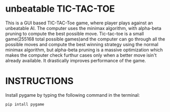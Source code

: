 # unbeatable TIC-TAC-TOE
This is a GUI based TIC-TAC-Toe game, where player plays against an unbeatable AI. The computer uses the minimax algorithm, with alpha-beta pruning to compute the best possible move. Tic-tac-toe is a small game(255168 total possible games)and the computer can go through all the possible moves and compute the best winning strategy using the normal minimax algorithm, but alpha-beta pruning is a massive optimization which makes the computer check furthur cases only when a better move isin't already available. It drastically improves performance of the game.

# INSTRUCTIONS
Install pygame by typing the following command in the terminal:
```
pip intall pygame
```
